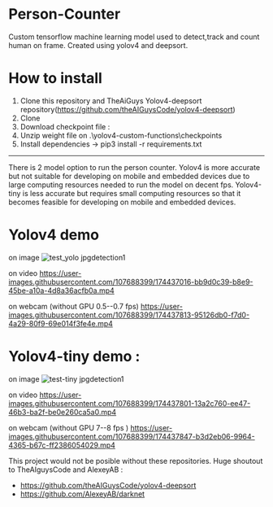 # Person-Counter
Custom tensorflow machine learning model used to detect,track and count human on frame. Created using yolov4 and deepsort.


# How to install
  1. Clone this repository and TheAiGuys Yolov4-deepsort repository(https://github.com/theAIGuysCode/yolov4-deepsort)
  2. Clone
  3. Download checkpoint file :
  4. Unzip weight file on .\yolov4-custom-functions\checkpoints
  5. Install dependencies -> pip3 install -r requirements.txt

---
There is 2 model option to run the person counter. Yolov4 is more accurate but not suitable for developing on mobile and embedded devices due to large computing resources needed to run the model on decent fps. Yolov4-tiny is less accurate but requires small computing resources so that it becomes feasible for developing on mobile and embedded devices.

# Yolov4 demo

on image
![test_yolo jpgdetection1](https://user-images.githubusercontent.com/107688399/174437009-6c059de9-11b4-494e-b906-9579d079eee0.png)

  
on video
https://user-images.githubusercontent.com/107688399/174437016-bb9d0c39-b8e9-45be-a10a-4d8a36acfb0a.mp4


on webcam (without GPU 0.5--0.7 fps)
https://user-images.githubusercontent.com/107688399/174437813-95126db0-f7d0-4a29-80f9-69e014f3fe4e.mp4



# Yolov4-tiny demo : 

on image
![test-tiny jpgdetection1](https://user-images.githubusercontent.com/107688399/174437039-be50b2e7-3a8d-435b-b69a-0c738d93b523.png)

on video
https://user-images.githubusercontent.com/107688399/174437801-13a2c760-ee47-46b3-ba2f-be0e260ca5a0.mp4


on webcam (without GPU 7--8 fps )
https://user-images.githubusercontent.com/107688399/174437847-b3d2eb06-9964-4365-b67c-ff2386054029.mp4



This project would not be posible without these repositories. Huge shoutout to TheAIguysCode and AlexeyAB :
 - https://github.com/theAIGuysCode/yolov4-deepsort
 - https://github.com/AlexeyAB/darknet
  
